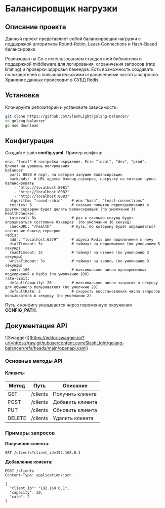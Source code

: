 # Балансировщик нагрузки
## Описание проекта
Данный проект представляет собой балансировщик нагрузки с поддержкой алгоритмов Round-Robin, Least-Connections и Hash-Based балансировки.

Реализован на Go с использованием стандартной библиотеки и поддержкой middleware для логирования, ограничения запросов (rate limiting) и проверки здоровья бэкендов.
Есть возможность создавать пользователей с пользовательскими ограничениями частоты запросов. Хранение данных происходит в СУБД Redis.

## Установка
Клонируйте репозиторий и установите зависимости:
   ```bash
   git clone https://github.com/SlashLight/golang-balancer/
   cd golang-balancer
   go mod download
   ```

## Конфигурация
Создайте файл **config.yaml**. Пример конфига:
```
env: "local" # настройка окружения. Есть "local", "dev", "prod". Влияет на уровень логирования
balancer:
  port: 8080 # порт, на котором запущен балансировщик 
  backends:  # URL адреса бэкенд-серверов, нагрузку на которые нужно балансировать
    - "http://localhost:8081"
    - "http://localhost:8082"
    - "http://localhost:8083"
  algorithm: "round-robin"    # или "hash", "least-connections"
  retries: 3                  # сколько попыток переподключения к другим серверам будет делать балансировщик (по умолчанию 3)
healthChecker:
  interval: 5s                # раз в сколько секунд будет опрашиваться состояние бэкендов  (по умолчанию 10 секунд)             
  checkURL: "/health"         # путь, по которому будет опрашиваться состояние бэкенд серверов
redis:
  addr: "localhost:6379"      # адреса Redis для подключения к нему
  dialTimeout: 5s             # таймаут на подключение (по умолчанию 5 секунд)
  readTimeout: 3s             # таймаут на чтение (по умолчанию 3 секунды)
  writeTimeout: 3s            # таймаут на запись (по умолчанию 3 секунды)
  pool: 100                   # максимальное число одновременных подключений к Redis (по умолчанию 100)
rate-limit:
  defaultCapacity: 20         # максимальное число запросов в секунду для обычного пользователя (по умолчнию 20)
  defaultRate: 2              # скорость восстановления числа запросов пользователя в секунду (по умолчанию 2)
```
Путь к конфигу указывается через переменную окружения **CONFIG_PATH**.

## Документация API
![Swagger]](https://editor.swagger.io/?url=https://raw.githubusercontent.com/SlashLight/golang-balancer/refs/heads/main/openapi.yaml)


### Основные методы API
#### Клиенты
| Метод | Путь       | Описание          |
|-------|------------|-------------------|
| GET   | /clients   | Получить клиента  |
| POST  | /clients   | Добавить клиента  |
| PUT   | /clients   | Обновить клиента  |
| DELETE| /clients   | Удалить клиента   |

### Примеры запросов

**Получение клиента**:
```http
GET /clients?client_id=192.168.0.1
```

**Добавление клиента**:
```http
POST /clients
Content-Type: application/json

{
  "client_ip": "192.168.0.1",
  "capacity": 30,
  "rate": 2
}
```
